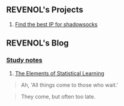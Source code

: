 ## REVENOL's Projects
1. [Find the best IP for shadowsocks](http://revenol.github.io/Shadowsocks-IPScan/)

## REVENOL's Blog

### [Study notes](http://revenol.github.io/notes)

1. [The Elements of Statistical Learning](https://nbviewer.jupyter.org/github/revenol/notes/blob/master/ESL/Outline.ipynb)




>Ah, 'All things come to those who wait.'

>They come, but often too late.
